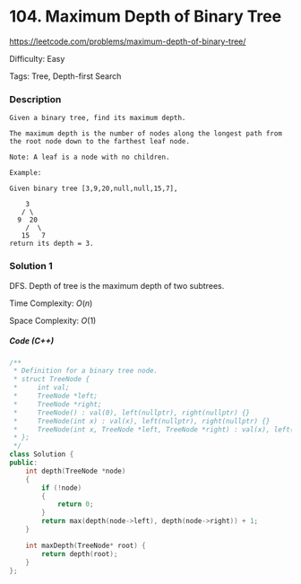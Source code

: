 # 104. Maximum Depth of Binary Tree

<https://leetcode.com/problems/maximum-depth-of-binary-tree/>

Difficulty: Easy

Tags: Tree, Depth-first Search

### Description
```plain
Given a binary tree, find its maximum depth.

The maximum depth is the number of nodes along the longest path from the root node down to the farthest leaf node.

Note: A leaf is a node with no children.

Example:

Given binary tree [3,9,20,null,null,15,7],

    3
   / \
  9  20
    /  \
   15   7
return its depth = 3.
```

### Solution 1
DFS. Depth of tree is the maximum depth of two subtrees.

Time Complexity: $O(n)$

Space Complexity: $O(1)$

##### Code (C++)
```cpp
/**
 * Definition for a binary tree node.
 * struct TreeNode {
 *     int val;
 *     TreeNode *left;
 *     TreeNode *right;
 *     TreeNode() : val(0), left(nullptr), right(nullptr) {}
 *     TreeNode(int x) : val(x), left(nullptr), right(nullptr) {}
 *     TreeNode(int x, TreeNode *left, TreeNode *right) : val(x), left(left), right(right) {}
 * };
 */
class Solution {
public:
    int depth(TreeNode *node)
    {
        if (!node)
        {
            return 0;
        }
        return max(depth(node->left), depth(node->right)) + 1;
    }

    int maxDepth(TreeNode* root) {
        return depth(root);
    }
};
```
